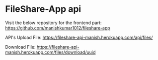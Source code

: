 # FileShare-App api

Visit the below repository for the frontend part:
https://github.com/manishkumar1012/fileshare-app

API's
Upload File: https://fileshare-api-manish.herokuapp.com/api/files/

Download File: https://fileshare-api-manish.herokuapp.com/files/download/uuid
